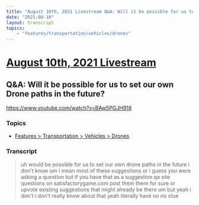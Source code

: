 ```yaml
---
title: "August 10th, 2021 Livestream Q&A: Will it be possible for us to set our own Drone paths in the future?"
date: "2021-08-10"
layout: transcript
topics:
    - "features/transportation/vehicles/drones"
---
```

# [August 10th, 2021 Livestream](../2021-08-10.md)
## Q&A: Will it be possible for us to set our own Drone paths in the future?
https://www.youtube.com/watch?v=BAw5PGJH918

### Topics
* [Features > Transportation > Vehicles > Drones](../topics/features/transportation/vehicles/drones.md)

### Transcript

> uh would be possible for us to set our own drone paths in the future i don't know um i mean most of these suggestions or i guess you were asking a question but if you have that as a suggestion qa site questions on satisfactorygame.com post them there for sure or upvote existing suggestions that might already be there um but yeah i don't i don't really know about that yeah literally have no no clue
